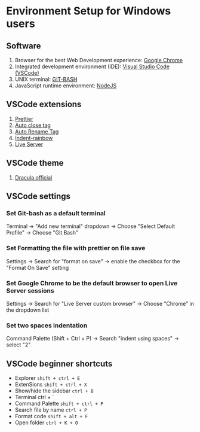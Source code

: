 # Environment Setup for Windows users

## Software

1. Browser for the best Web Development experience: [Google Chrome](https://www.google.com/chrome/)
2. Integrated development environment (IDE): [Visual Studio Code (VSCode)](https://code.visualstudio.com/download)
3. UNIX terminal: [GIT-BASH](https://git-scm.com/downloads)
4. JavaScript runtime environment: [NodeJS](https://nodejs.org/en)

## VSCode extensions

1. [Prettier](https://marketplace.visualstudio.com/items?itemName=esbenp.prettier-vscode)
2. [Auto close tag](https://marketplace.visualstudio.com/items?itemName=formulahendry.auto-close-tag)
3. [Auto Rename Tag](https://marketplace.visualstudio.com/items?itemName=formulahendry.auto-rename-tag)
4. [Indent-rainbow](https://marketplace.visualstudio.com/items?itemName=oderwat.indent-rainbow)
5. [Live Server](https://marketplace.visualstudio.com/items?itemName=ritwickdey.LiveServer)

## VSCode theme

1. [Dracula official](https://marketplace.visualstudio.com/items?itemName=dracula-theme.theme-dracula)

## VSCode settings

### Set Git-bash as a default terminal

Terminal -> "Add new terminal" dropdown -> Choose "Select Default Profile" -> Choose "Git Bash"

### Set Formatting the file with prettier on file save

Settings -> Search for "format on save" -> enable the checkbox for the "Format On Save" setting

### Set Google Chrome to be the default browser to open Live Server sessions

Settings -> Search for "Live Server custom browser" -> Choose "Chrome" in the dropdown list

### Set two spaces indentation

Command Palette (Shift + Ctrl + P) -> Search "indent using spaces" -> select "2"

## VSCode beginner shortcuts

- Explorer `shift + ctrl + E`
- ExtenSions `shift + ctrl + X`
- Show/hide the sidebar `ctrl + B`
- Terminal ctrl + `
- Command Palette `shift + ctrl + P`
- Search file by name `ctrl + P`
- Format code `shift + alt + F`
- Open folder `ctrl + K + O`
